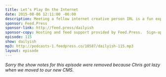 ```yaml
---
title: Let’s Play On the Internet
date: 2015-08-06 12:11:00 -06:00
description: Meeting a fellow internet creative person IRL is a fun experience I had at family camp. How’s that for a run-on sentence?
sponsor: Feed.Press
sponsor-link: http://feed.press/dailyish
sponsor-copy: Hosting and feed support provided by Feed.Press.  Sign-up today and try FeedPress on a 14 day trial (no contracts or commitments). Use promo code "dailyish" during checkout to get 10% off your first year.
episode: 115
show: dailyish
mp3: http://podcasts-1.feedpress.co/10587/dailyish-115.mp3
layout: episode
---
```


<em>Sorry the show notes for this episode were removed because Chris got lazy when we moved to our new CMS</em>.

